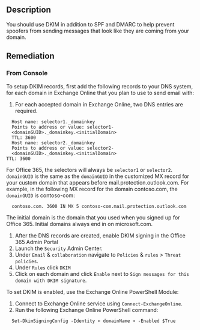 ## Description

You should use DKIM in addition to SPF and DMARC to help prevent spoofers from sending messages that look like they are coming from your domain.

## Remediation

### From Console

To setup DKIM records, first add the following records to your DNS system, for each domain in Exchange Online that you plan to use to send email with:

1. For each accepted domain in Exchange Online, two DNS entries are required.

```
  Host name: selector1._domainkey
  Points to address or value: selector1-
  <domainGUID>._domainkey.<initialDomain>
  TTL: 3600
  Host name: selector2._domainkey
  Points to address or value: selector2-
  <domainGUID>._domainkey.<initialDomain>
TTL: 3600
```
For Office 365, the selectors will always be `selector1` or `selector2`. `domainGUID` is the same as the `domainGUID` in the customized MX record for your custom domain that appears before mail.protection.outlook.com. For example, in the following MX record for the domain contoso.com, the `domainGUID` is contoso-com:

```
  contoso.com. 3600 IN MX 5 contoso-com.mail.protection.outlook.com
```

The initial domain is the domain that you used when you signed up for Office 365. Initial domains always end in on microsoft.com.

1. After the DNS records are created, enable DKIM signing in the Office 365 Admin Portal
2. Launch the `Security` Admin Center.
3. Under `Email` & `collaboration` navigate to `Policies` & `rules` > `Threat policies`.
4. Under `Rules` click `DKIM`
5. Click on each domain and click `Enable` next to `Sign messages for this domain with DKIM signature`.

To set DKIM is enabled, use the Exchange Online PowerShell Module:

1. Connect to Exchange Online service using `Connect-ExchangeOnline`.
2. Run the following Exchange Online PowerShell command:

```
  Set-DkimSigningConfig -Identity < domainName > -Enabled $True
```